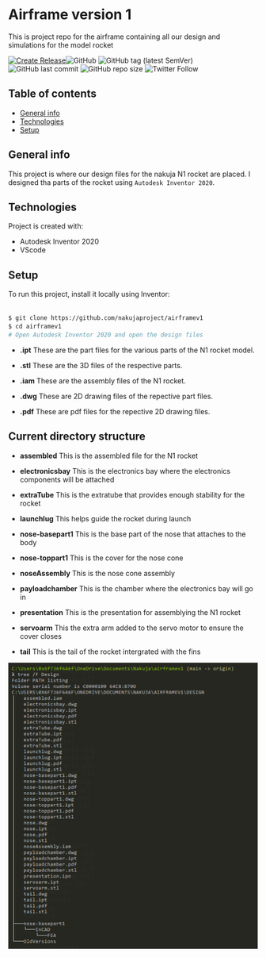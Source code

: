 # Airframe version 1

This is project repo for the airframe containing all our design and simulations for the model rocket

[![Create Release](https://github.com/nakujaproject/airframev1/actions/workflows/changelog.yml/badge.svg)](https://github.com/nakujaproject/airframev1/actions/workflows/changelog.yml)![GitHub](https://img.shields.io/github/license/nakujaproject/airframev1)
![GitHub tag (latest SemVer)](https://img.shields.io/github/v/tag/nakujaproject/airframev1) ![GitHub last commit](https://img.shields.io/github/last-commit/nakujaproject/airframev1) ![GitHub repo size](https://img.shields.io/github/repo-size/nakujaproject/airframev1) ![Twitter Follow](https://img.shields.io/twitter/follow/Nakuja6?style=social)

## Table of contents

* [General info](#general-info)
* [Technologies](#technologies)
* [Setup](#setup)

## General info

This project is where our design files for the nakuja N1 rocket are placed. I designed tha parts of the rocket using `Autodesk Inventor 2020`.

## Technologies

Project is created with:

* Autodesk Inventor 2020
* VScode

## Setup

To run this project, install it locally using Inventor:

```bash

$ git clone https://github.com/nakujaproject/airframev1
$ cd airframev1
# Open Autodesk Inventor 2020 and open the design files

```

* **.ipt** These are the part files for the various parts of the N1 rocket model.

* **.stl** These are the 3D files of the respective parts.

* **.iam** These are the assembly files of the N1 rocket.

* **.dwg** These are 2D drawing files of the repective part files.

* **.pdf** These are pdf files for the repective 2D drawing files.

## Current directory structure

* **assembled** This is the assembled file for the N1 rocket

* **electronicsbay** This is the electronics bay where the electronics components will be attached

* **extraTube** This is the extratube that provides enough stability for the rocket

* **launchlug** This helps guide the rocket during launch

* **nose-basepart1** This is the base part of the nose that attaches to the body

* **nose-toppart1** This is the cover for the nose cone

* **noseAssembly** This is the nose cone assembly

* **payloadchamber** This is the chamber where the electronics bay will go in

* **presentation** This is the presentation for assemblying the N1 rocket

* **servoarm** This the extra arm added to the servo motor to ensure the cover closes

* **tail** This is the tail of the rocket intergrated with the fins

![List of files](misc/fileList.png)
